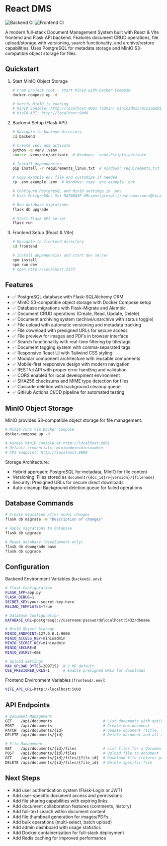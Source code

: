 # React DMS

![Backend CI](https://github.com/MaxEmdeWorks/react-dms/actions/workflows/backend.yml/badge.svg)
![Frontend CI](https://github.com/MaxEmdeWorks/react-dms/actions/workflows/frontend.yml/badge.svg)

A modern full-stack Document Management System built with React & Vite frontend and Flask API backend. Features document CRUD operations, file upload/storage with versioning, search functionality, and archive/restore capabilities. Uses PostgreSQL for metadata storage and MinIO S3-compatible object storage for files.

## Quickstart

1. Start MinIO Object Storage
   ```bash
   # From project root - start MinIO with Docker Compose
   docker-compose up -d

   # Verify MinIO is running
   # MinIO Console: http://localhost:9001 (admin: minioadmin/minioadmin)
   # MinIO API: http://localhost:9000
   ```

2. Backend Setup (Flask API)
   ```bash
   # Navigate to backend directory
   cd backend

   # Create venv and activate
   python -m venv .venv
   source .venv/bin/activate  # Windows: .venv\Scripts\activate

   # Install dependencies
   pip install -r requirements_linux.txt  # Windows: requirements.txt

   # Copy example env file and customize if needed
   cp .env.example .env  # Windows: copy .env.example .env

   # Configure PostgreSQL and MinIO settings in .env
   # Uses PostgreSQL: Set DATABASE_URL=postgresql://user:password@localhost:5432/dbname

   # Run database migrations
   flask db upgrade

   # Start Flask API server
   flask run
   ```

3. Frontend Setup (React & Vite)
   ```bash
   # Navigate to frontend directory
   cd frontend

   # Install dependencies and start dev server
   npm install
   npm run dev
   # open http://localhost:5173
   ```

## Features
- ✅ PostgreSQL database with Flask-SQLAlchemy ORM
- ✅ MinIO S3-compatible object storage with Docker Compose setup
- ✅ Database migrations with Flask-Migrate and Alembic
- ✅ Document CRUD operations (Create, Read, Update, Delete)
- ✅ Document archiving system (archive/unarchive with status toggle)
- ✅ File upload with automatic versioning and metadata tracking
- ✅ File download with presigned URLs for secure access
- ✅ File preview for images and PDFs in browser interface
- ✅ Search functionality with real-time filtering by title/tags
- ✅ Document tagging system with comma-separated tags
- ✅ Responsive React UI with Tailwind CSS styling
- ✅ Modular component architecture with reusable components
- ✅ Mobile-first responsive design with modern navigation
- ✅ RESTful API with proper error handling and validation
- ✅ CORS enabled for local development environment
- ✅ SHA256 checksums and MIME type detection for files
- ✅ Cascade deletion with background cleanup queue
- ✅ GitHub Actions CI/CD pipeline for automated testing

## MinIO Object Storage

MinIO provides S3-compatible object storage for file management:

```bash
# MinIO runs via Docker Compose
docker-compose up -d

# Access MinIO Console at http://localhost:9001
# Default credentials: minioadmin/minioadmin
# API endpoint: http://localhost:9000
```

Storage Architecture:
- Hybrid approach: PostgreSQL for metadata, MinIO for file content
- Versioning: Files stored as `document/{doc_id}/v{version}/{filename}`
- Security: Presigned URLs for secure direct downloads
- Auto-cleanup: Background deletion queue for failed operations

## Database Commands
```bash
# Create migration after model changes
flask db migrate -m "Description of changes"

# Apply migrations to database
flask db upgrade

# Reset database (development only)
flask db downgrade base
flask db upgrade
```

## Configuration

Backend Environment Variables (`backend/.env`):
```bash
# Flask Configuration
FLASK_APP=app.py
FLASK_DEBUG=1
SECRET_KEY=your-secret-key-here
RELOAD_TEMPLATES=True

# Database Configuration
DATABASE_URL=postgresql://username:password@localhost:5432/dbname

# MinIO Object Storage
MINIO_ENDPOINT=127.0.0.1:9000
MINIO_ACCESS_KEY=minioadmin
MINIO_SECRET_KEY=minioadmin
MINIO_SECURE=0
MINIO_BUCKET=dms

# Upload Settings
MAX_UPLOAD_BYTES=2097152  # 2 MB default
USE_PRESIGNED_URLS=1      # Enable presigned URLs for downloads
```

Frontend Environment Variables (`frontend/.env`):
```bash
VITE_API_URL=http://localhost:5000
```

## API Endpoints
```bash
# Document Management
GET    /api/documents                       # List documents with optional filtering
POST   /api/documents                       # Create new document
PATCH  /api/documents/{id}                  # Update document (title, tags, status)
DELETE /api/documents/{id}                  # Delete document and all associated files

# File Management
GET    /api/documents/{id}/files            # List files for a document
POST   /api/documents/{id}/files            # Upload file to document
GET    /api/documents/{id}/files/{file_id}  # Download file (returns presigned URL)
DELETE /api/documents/{id}/files/{file_id}  # Delete specific file
```

## Next Steps
- Add user authentication system (Flask-Login or JWT)
- Add user-specific document access and permissions
- Add file sharing capabilities with expiring links
- Add document collaboration features (comments, history)
- Add full-text search within document content
- Add file thumbnail generation for images/PDFs
- Add bulk operations (multi-select, batch upload)
- Add admin dashboard with usage statistics
- Add Docker containerization for full-stack deployment
- Add Redis caching for improved performance

